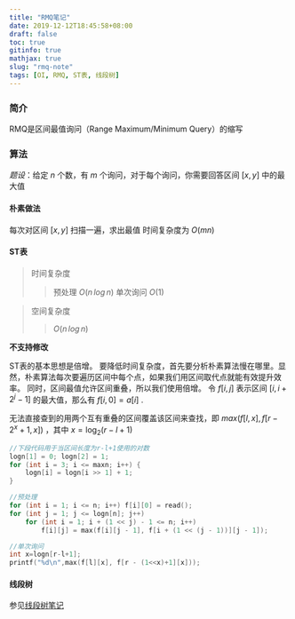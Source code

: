 ```yaml
---
title: "RMQ笔记"
date: 2019-12-12T18:45:58+08:00
draft: false
toc: true
gitinfo: true
mathjax: true
slug: "rmq-note"
tags: [OI, RMQ, ST表, 线段树]
---
```


### 简介

RMQ是区间最值询问（Range Maximum/Minimum Query）的缩写

### 算法

*题设*：给定 $n$ 个数，有 $m$ 个询问，对于每个询问，你需要回答区间 $[x,y]$ 中的最大值

#### 朴素做法

每次对区间 $[x,y]$ 扫描一遍，求出最值
时间复杂度为 $O(mn)$

#### ST表

> 时间复杂度
> > 预处理 $O(n\,log\,n)$ 
> > 单次询问 $O(1)$

> 空间复杂度
>
> > $O(n\,log\,n)$

**不支持修改**

ST表的基本思想是倍增。
要降低时间复杂度，首先要分析朴素算法慢在哪里。显然，朴素算法每次要遍历区间中每个点，如果我们用区间取代点就能有效提升效率。
同时，区间最值允许区间重叠，所以我们使用倍增。
令 $f[i,j]$ 表示区间 $[i,i+2^j-1]$ 的最大值，那么有 $f[i,0]=a[i]$ .


无法直接查到的用两个互有重叠的区间覆盖该区间来查找，即 $max(f[l,x], f[r - 2^x+1,x])$ ，其中 $x=\log_2(r-l+1)$
```cpp
//下段代码用于当区间长度为r-l+1使用的对数
logn[1] = 0; logn[2] = 1;
for (int i = 3; i <= maxn; i++) {
    logn[i] = logn[i >> 1] + 1;
}
```
```cpp
//预处理
for (int i = 1; i <= n; i++) f[i][0] = read();
for (int j = 1; j <= logn[n]; j++)
    for (int i = 1; i + (1 << j) - 1 <= n; i++)
        f[i][j] = max(f[i][j - 1], f[i + (1 << (j - 1))][j - 1]);
```
```cpp
//单次询问
int x=logn[r-l+1];
printf("%d\n",max(f[l][x], f[r - (1<<x)+1][x]));
```

#### 线段树

参见[线段树笔记](https://blog.lhwcrt.top/404.html)
